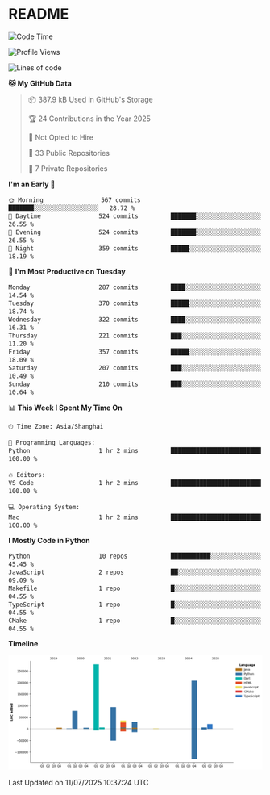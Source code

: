 # README

<!--START_SECTION:waka-->
![Code Time](http://img.shields.io/badge/Code%20Time-1%2C346%20hrs%2044%20mins-blue)

![Profile Views](http://img.shields.io/badge/Profile%20Views-0-blue)

![Lines of code](https://img.shields.io/badge/From%20Hello%20World%20I%27ve%20Written-764.2%20thousand%20lines%20of%20code-blue)

**🐱 My GitHub Data** 

> 📦 387.9 kB Used in GitHub's Storage 
 > 
> 🏆 24 Contributions in the Year 2025
 > 
> 🚫 Not Opted to Hire
 > 
> 📜 33 Public Repositories 
 > 
> 🔑 7 Private Repositories 
 > 
**I'm an Early 🐤** 

```text
🌞 Morning                567 commits         ███████░░░░░░░░░░░░░░░░░░   28.72 % 
🌆 Daytime                524 commits         ███████░░░░░░░░░░░░░░░░░░   26.55 % 
🌃 Evening                524 commits         ███████░░░░░░░░░░░░░░░░░░   26.55 % 
🌙 Night                  359 commits         █████░░░░░░░░░░░░░░░░░░░░   18.19 % 
```
📅 **I'm Most Productive on Tuesday** 

```text
Monday                   287 commits         ████░░░░░░░░░░░░░░░░░░░░░   14.54 % 
Tuesday                  370 commits         █████░░░░░░░░░░░░░░░░░░░░   18.74 % 
Wednesday                322 commits         ████░░░░░░░░░░░░░░░░░░░░░   16.31 % 
Thursday                 221 commits         ███░░░░░░░░░░░░░░░░░░░░░░   11.20 % 
Friday                   357 commits         █████░░░░░░░░░░░░░░░░░░░░   18.09 % 
Saturday                 207 commits         ███░░░░░░░░░░░░░░░░░░░░░░   10.49 % 
Sunday                   210 commits         ███░░░░░░░░░░░░░░░░░░░░░░   10.64 % 
```


📊 **This Week I Spent My Time On** 

```text
🕑︎ Time Zone: Asia/Shanghai

💬 Programming Languages: 
Python                   1 hr 2 mins         █████████████████████████   100.00 % 

🔥 Editors: 
VS Code                  1 hr 2 mins         █████████████████████████   100.00 % 

💻 Operating System: 
Mac                      1 hr 2 mins         █████████████████████████   100.00 % 
```

**I Mostly Code in Python** 

```text
Python                   10 repos            ███████████░░░░░░░░░░░░░░   45.45 % 
JavaScript               2 repos             ██░░░░░░░░░░░░░░░░░░░░░░░   09.09 % 
Makefile                 1 repo              █░░░░░░░░░░░░░░░░░░░░░░░░   04.55 % 
TypeScript               1 repo              █░░░░░░░░░░░░░░░░░░░░░░░░   04.55 % 
CMake                    1 repo              █░░░░░░░░░░░░░░░░░░░░░░░░   04.55 % 
```



**Timeline**

![Lines of Code chart](https://raw.githubusercontent.com/XeonHis/XeonHis/main/assets/bar_graph.png)


 Last Updated on 11/07/2025 10:37:24 UTC
<!--END_SECTION:waka-->
